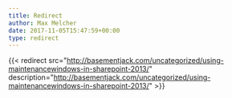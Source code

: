 ```yaml
---
title: Redirect
author: Max Melcher
date: 2017-11-05T15:47:59+00:00
type: redirect
---
```

{{< redirect src="http://basementjack.com/uncategorized/using-maintenancewindows-in-sharepoint-2013/" description="http://basementjack.com/uncategorized/using-maintenancewindows-in-sharepoint-2013/" >}}
